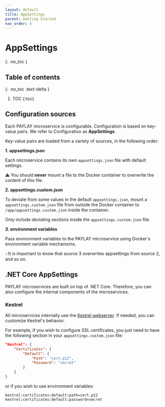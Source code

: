 ```yaml
---
layout: default
title: AppSettings
parent: Getting Started
nav_order: 4
---
```

# AppSettings
{: .no_toc }

## Table of contents
{: .no_toc .text-delta }

1. TOC
{:toc}

## Configuration sources
Each PAYLAY microservice is configurable. Configuration is based on key-value pairs. We refer to Configuration as **AppSettings**.

Key-value pairs are loaded from a variety of sources, in the following order:

**1. appsettings.json**

Each microservice contains its own `appsettings.json` file with default settings.

⚠️ You should **never** mount a file to the Docker container to overwrite the content of this file.

**2. appsettings.custom.json**

To deviate from some values in the default `appsettings.json`, mount a `appsettings.custom.json` file from outside the Docker container to `/app/appsettings.custom.json` inside the container.

Only include deviating sections inside the `appsettings.custom.json` file.

**3. environment variables**

Pass environment variables to the PAYLAY microservice using Docker's environment variable mechanisms.

💡It is important to know that source 3 overwrites appsettings from source 2, and so on.

## .NET Core AppSettings
PAYLAY microservices are built on top of .NET Core. Therefore, you can also configure the internal components of the microservices.

### Kestrel
All microservices internally use the [Kestrel webserver](https://docs.microsoft.com/en-us/aspnet/core/fundamentals/servers/kestrel?view=aspnetcore-3.1). If needed, you can customize Kestrel's behavior.

For example, if you wish to configure SSL certificates, you just need to have the following section in your `appsettings.custom.json` file:

~~~ json
"Kestrel": {
    "Certificates": {
        "Default": {
            "Path": "cert.p12",
            "Password": "secret"
        }
    }
}
~~~

or if you wish to use environment variables:
~~~
kestrel:certificates:default:path=cert.p12
kestrel:certificates:default:password=secret
~~~